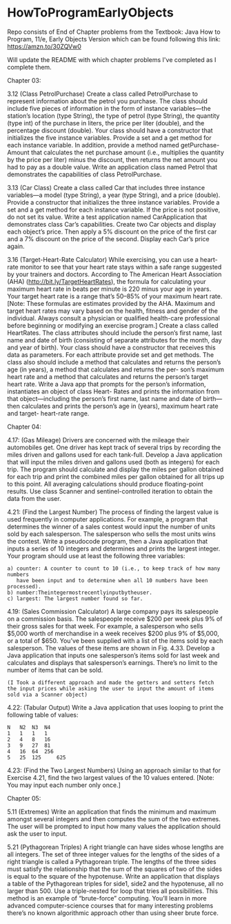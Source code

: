 # HowToProgramEarlyObjects
Repo consists of End of Chapter problems from the Textbook: Java How to Program, 11/e, Early Objects Version which can be found following this link: https://amzn.to/30ZQVw0

Will update the README with which chapter problems I've completed as I complete them. 

Chapter 03: 

3.12 (Class PetrolPurchase) 
    Create a class called PetrolPurchase to represent information about the petrol you purchase. The class should include five pieces of information in the form of
    instance variables—the station’s location (type String), the type of petrol (type String), the quantity (type int) of the purchase in liters, the price per liter (double), and the percentage discount (double). Your class should have a constructor that initializes the five instance variables. Provide a set and a get method for each instance variable. In addition, provide a method named getPurchase- Amount that calculates the net purchase amount (i.e., multiplies the quantity by the price per liter) minus the discount, then returns the net amount you had to pay as a double value. Write an application class named Petrol that demonstrates the capabilities of class PetrolPurchase.

3.13 (Car Class) 
     Create a class called Car that includes three instance variables—a model (type String), a year (type String), and a price (double). Provide a constructor that initializes the three instance variables. Provide a set and a get method for each instance variable. If the price is not positive, do not set its value. Write a test application named CarApplication that demonstrates class Car’s capabilities. Create two Car objects and display each object’s price. Then apply a 5% discount on the price of the first car and a 7% discount on the price of the second. Display each Car’s price again.
     
3.16 (Target-Heart-Rate Calculator)
    While exercising, you can use a heart-rate monitor to see that your heart rate stays within a safe range suggested by your trainers and doctors. According to
    The American Heart Association (AHA) (http://bit.ly/TargetHeartRates), the formula for calculating your maximum heart rate in beats per minute is 220 minus your age in years. Your target heart rate is a range that’s 50–85% of your maximum heart rate. [Note: These formulas are estimates provided by the AHA. Maximum and target heart rates may vary based on the health, fitness and gender of the individual. Always consult a physician or qualified health-care professional before beginning or modifying an exercise program.] Create a class called HeartRates. The class attributes should include the person’s first name, last name and date of birth (consisting of separate attributes for the month, day and year of birth). Your class should have a constructor that receives this data as parameters. For each attribute provide set and get methods. The class also should include a method that calculates and returns the person’s age (in years), a method that calculates and returns the per- son’s maximum heart rate and a method that calculates and returns the person’s target heart rate. Write a Java app that prompts for the person’s information, instantiates an object of class Heart- Rates and prints the information from that object—including the person’s first name, last name and date of birth—then calculates and prints the person’s age in (years), maximum heart rate and target- heart-rate range.

Chapter 04:

4.17: (Gas Mileage)
    Drivers are concerned with the mileage their automobiles get. One driver has kept track of several trips by recording the miles driven and gallons used for each tank-full. Develop a Java application that will input the miles driven and gallons used (both as integers) for each trip. The program should calculate and display the miles per gallon obtained for each trip and print the combined miles per gallon obtained for all trips up to this point. All averaging calculations should produce floating-point results. Use class Scanner and sentinel-controlled iteration to obtain the data from the user.

4.21: (Find the Largest Number)
	The process of finding the largest value is used frequently in computer applications. For example, a program that determines the winner of a sales contest would input the number of units sold by each salesperson. The salesperson who sells the most units wins the contest. Write a pseudocode program, then a Java application that inputs a series of 10 integers and determines and prints the largest integer. Your program should use at least the following three variables:
	
	a) counter: A counter to count to 10 (i.e., to keep track of how many numbers 
	   have been input and to determine when all 10 numbers have been processed).
	b) number:Theintegermostrecentlyinputbytheuser. 
	c) largest: The largest number found so far.
4.19: (Sales Commission Calculator)
	A large company pays its salespeople on a commission basis. The salespeople receive $200 per week plus 9% of their gross sales for that week. For example, a salesperson who sells $5,000 worth of merchandise in a week receives $200 plus 9% of $5,000, or a total of $650. You’ve been supplied with a list of the items sold by each salesperson. The values of these items are shown in Fig. 4.33. Develop a Java application that inputs one salesperson’s items sold for last week and calculates and displays that salesperson’s earnings. There’s no limit to the number of items that can be sold.
	
	(I Took a different approach and made the getters and setters fetch the input prices while asking the user to input the amount of items
	sold via a Scanner object) 
4.22: (Tabular Output)
	Write a Java application that uses looping to print the following table of values:
	
	N 	N2 	N3 	N4
	1	1	1	1
	2 	4 	8 	16 
	3 	9 	27 	81 
	4 	16 	64 	256 
	5 	25 	125 	625

4.23: (Find the Two Largest Numbers)
	Using an approach similar to that for Exercise 4.21, find the two largest values of the 10 values entered. [Note: You may input each number only once.]	
	

Chapter 05:

5.11 (Extremes)
	Write an application that finds the minimum and maximum amongst several integers and then computes the sum of the two extremes. The user will be prompted to input how many values the application should ask the user to input.

5.21 (Pythagorean Triples) 
	A right triangle can have sides whose lengths are all integers. The set of three integer values for the lengths of the sides of a right triangle is called a Pythagorean triple. The lengths of the three sides must satisfy the relationship that the sum of the squares of two of the sides is equal to the square of the hypotenuse. Write an application that displays a table of the Pythagorean triples for side1, side2 and the hypotenuse, all no larger than 500. Use a triple-nested for loop that tries all possibilities. This method is an example of “brute-force” computing. You’ll learn in more advanced computer-science courses that for many interesting problems there’s no known algorithmic approach other than using sheer brute force.
	
    

